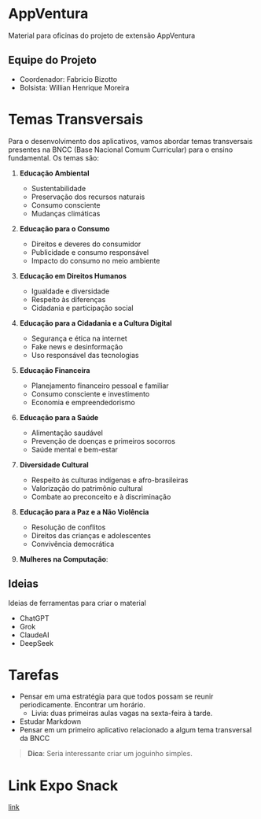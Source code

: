 # AppVentura

Material para oficinas do projeto de extensão AppVentura

## Equipe do Projeto

 - Coordenador: Fabricio Bizotto
 - Bolsista: Willian Henrique Moreira

# Temas Transversais

Para o desenvolvimento dos aplicativos, vamos abordar temas transversais presentes na BNCC (Base Nacional Comum Curricular) para o ensino fundamental. Os temas são:

1. **Educação Ambiental**  
   - Sustentabilidade  
   - Preservação dos recursos naturais  
   - Consumo consciente  
   - Mudanças climáticas  

2. **Educação para o Consumo**  
   - Direitos e deveres do consumidor  
   - Publicidade e consumo responsável  
   - Impacto do consumo no meio ambiente  

3. **Educação em Direitos Humanos**  
   - Igualdade e diversidade  
   - Respeito às diferenças  
   - Cidadania e participação social  

4. **Educação para a Cidadania e a Cultura Digital**  
   - Segurança e ética na internet  
   - Fake news e desinformação  
   - Uso responsável das tecnologias  

5. **Educação Financeira**  
   - Planejamento financeiro pessoal e familiar  
   - Consumo consciente e investimento  
   - Economia e empreendedorismo  

6. **Educação para a Saúde**  
   - Alimentação saudável  
   - Prevenção de doenças e primeiros socorros  
   - Saúde mental e bem-estar  

7. **Diversidade Cultural**  
   - Respeito às culturas indígenas e afro-brasileiras  
   - Valorização do patrimônio cultural  
   - Combate ao preconceito e à discriminação  

8. **Educação para a Paz e a Não Violência**  
   - Resolução de conflitos  
   - Direitos das crianças e adolescentes  
   - Convivência democrática

9. **Mulheres na Computação**:

## Ideias

Ideias de ferramentas para criar o material

 - ChatGPT
 - Grok
 - ClaudeAI
 - DeepSeek

# Tarefas

 - Pensar em uma estratégia para que todos possam se reunir periodicamente. Encontrar um horário.
    - Livia: duas primeiras aulas vagas na sexta-feira à tarde.
 - Estudar Markdown
 - Pensar em um primeiro aplicativo relacionado a algum tema transversal da BNCC

> **Dica**: Seria interessante criar um joguinho simples.

# Link Expo Snack

[link](https://snack.expo.dev/@willian_moreira/doces)
